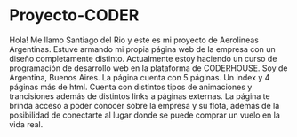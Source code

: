 # Proyecto-CODER
Hola! Me llamo Santiago del Rio y este es mi proyecto de Aerolineas Argentinas. Estuve armando mi propia página web de la empresa con un diseño completamente distinto.
Actualmente estoy haciendo un curso de programación de desarrollo web en la plataforma de CODERHOUSE.
Soy de Argentina, Buenos Aires.
La página cuenta con 5 páginas. Un index y 4 páginas más de html. Cuenta con distintos tipos de animaciones y trancisiones además de distintos links a páginas externas.
La página te brinda acceso a poder conocer sobre la empresa y su flota, además de la posibilidad de conectarte al lugar donde se puede comprar un vuelo en la vida real.
